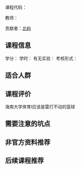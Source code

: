 课程代码：

教师：

贡献者：[北屿](https://github.com/beiyuouo/)

## 课程信息

学分：
学时：
有无实验：
考核形式：

## 适合人群


## 课程评价

海南大学体育I应该是雷打不动的篮球

## 需要注意的坑点


## 非官方资料推荐


## 后续课程推荐

